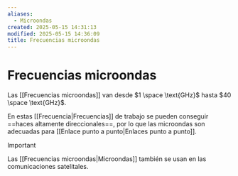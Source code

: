```yaml
---
aliases:
  - Microondas
created: 2025-05-15 14:31:13
modified: 2025-05-15 14:36:09
title: Frecuencias microondas
---
```


# Frecuencias microondas

Las [[Frecuencias microondas]] van desde $1 \space \text{GHz}$ hasta $40 \space \text{GHz}$.

En estas [[Frecuencia|Frecuencias]] de trabajo se pueden conseguir ==haces altamente direccionales==, por lo que las microondas son adecuadas para [[Enlace punto a punto|Enlaces punto a punto]].

> [!important]
> Las [[Frecuencias microondas|Microondas]] también se usan en las comunicaciones satelitales.

